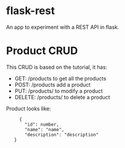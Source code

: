 # flask-rest
An app to experiment with a REST API in flask.


# Product CRUD
This CRUD is based on the tutorial, it has:
 - GET: /products to get all the products
 - POST: /products add a product
 - PUT: /products/<id> to modify a product
 - DELETE: /products/<id> to delete a product
 
 Product looks like:
 ```
      {
        "id": number,
        "name": "name",
        "description": "description"
    }
 ```

